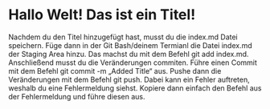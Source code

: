 # Hallo Welt! Das ist ein Titel!
Nachdem du den Titel hinzugefügt hast, musst du die index.md Datei speichern. Füge dann in der Git Bash/deinem Termianl die Datei index.md der Staging Area hinzu. Das machst du mit dem Befehl git add index.md. Anschließend musst du die Veränderungen commiten. Führe einen Commit mit dem Befehl git commit -m „Added Title“ aus. Pushe dann die Veränderungen mit dem Befehl git push. Dabei kann ein Fehler auftreten, weshalb du eine Fehlermeldung siehst. Kopiere dann einfach den Befehl aus der Fehlermeldung und führe diesen aus. 